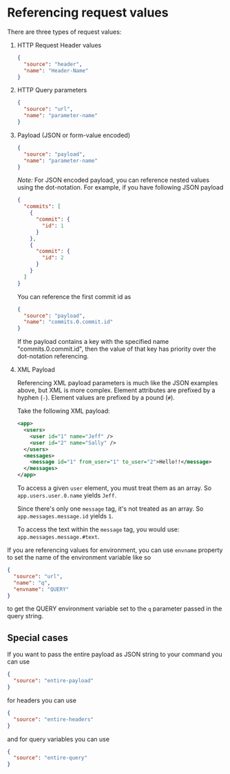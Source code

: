 # Referencing request values

There are three types of request values:

1. HTTP Request Header values

   ```json
   {
     "source": "header",
     "name": "Header-Name"
   }
   ```

2. HTTP Query parameters

   ```json
   {
     "source": "url",
     "name": "parameter-name"
   }
   ```

3. Payload (JSON or form-value encoded)

   ```json
   {
     "source": "payload",
     "name": "parameter-name"
   }
   ```

   _Note:_ For JSON encoded payload, you can reference nested values using the dot-notation.
   For example, if you have following JSON payload

   ```json
   {
     "commits": [
       {
         "commit": {
           "id": 1
         }
       },
       {
         "commit": {
           "id": 2
         }
       }
     ]
   }
   ```

   You can reference the first commit id as

   ```json
   {
     "source": "payload",
     "name": "commits.0.commit.id"
   }
   ```

   If the payload contains a key with the specified name "commits.0.commit.id", then the value of that key has priority over the dot-notation referencing.

4. XML Payload

   Referencing XML payload parameters is much like the JSON examples above, but XML is more complex.
   Element attributes are prefixed by a hyphen (`-`).
   Element values are prefixed by a pound (`#`).

   Take the following XML payload:

   ```xml
   <app>
     <users>
       <user id="1" name="Jeff" />
       <user id="2" name="Sally" />
     </users>
     <messages>
       <message id="1" from_user="1" to_user="2">Hello!!</message>
     </messages>
   </app>
   ```

   To access a given `user` element, you must treat them as an array.
   So `app.users.user.0.name` yields `Jeff`.

   Since there's only one `message` tag, it's not treated as an array.
   So `app.messages.message.id` yields `1`.

   To access the text within the `message` tag, you would use: `app.messages.message.#text`.

If you are referencing values for environment, you can use `envname` property to set the name of the environment variable like so

```json
{
  "source": "url",
  "name": "q",
  "envname": "QUERY"
}
```

to get the QUERY environment variable set to the `q` parameter passed in the query string.

## Special cases

If you want to pass the entire payload as JSON string to your command you can use

```json
{
  "source": "entire-payload"
}
```

for headers you can use

```json
{
  "source": "entire-headers"
}
```

and for query variables you can use

```json
{
  "source": "entire-query"
}
```
